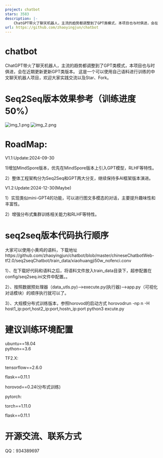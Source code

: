 ```yaml
---
project: chatbot
stars: 3583
description: |-
    ChatGPT带火了聊天机器人，主流的趋势都调整到了GPT类模式，本项目也与时俱进，会在近期更新GPT类版本。基于本项目和自己的语料可以训练出自己想要的聊天机器人，用于智能客服、在线问答、闲聊等场景。
url: https://github.com/zhaoyingjun/chatbot
---
```


# chatbot
ChatGPT带火了聊天机器人，主流的趋势都调整到了GPT类模式，本项目也与时俱进，会在近期更新更新GPT类版本。
这是一个可以使用自己语料进行训练的中文聊天机器人项目，欢迎大家实践交流以及Star、Fork。
# Seq2Seq版本效果参考（训练进度50%）
![img_1.png](img_1.png) ![img_2.png](img_2.png)
# RoadMap:
V1.1:Update:2024-09-30

1)增加MindSpore版本，优先在MindSpore版本上引入GPT模型，RLHF等特性。

2）整体工程架构分为Seq2Seq和GPT两大分支，继续保持多AI框架版本演进。


V1.2:Update:2024-12-30(Maybe)

1）实现类似mini-GPT4的功能，可以进行图文多模态的对话，主要提升趣味性和丰富性。

2）增强分布式集群训练相关能力和RLHF等特性。

# seq2seq版本代码执行顺序
大家可以使用小黄鸡的语料，下载地址https://github.com/zhaoyingjun/chatbot/blob/master/chineseChatbotWeb-tf2.0/seq2seqChatbot/train_data/xiaohuangji50w_nofenci.conv

1）、在下载好代码和语料之后，将语料文件放入train_data目录下，超参配置在config/seq2seq.ini文件中配置。。

2）、按照数据预处理器（data_utls.py)-->execute.py(执行器)-->app.py（可视化对话模块）的顺序执行就可以了。

3）、大规模分布式训练版本，参照horovod的启动方式 horovodrun -np n -H host1_ip:port,host2_ip:port,hostn_ip:port python3 excute.py
# 建议训练环境配置
ubuntu==18.04  
python==3.6  

TF2.X:

tensorflow==2.6.0

flask==0.11.1

horovod==0.24(分布式训练)

pytorch:

torch==1.11.0

flask==0.11.1

# 开源交流、联系方式
QQ：934389697

